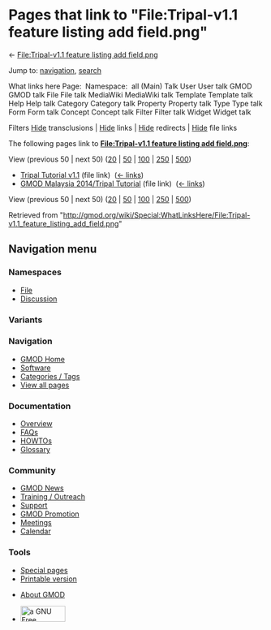 <div id="mw-page-base" class="noprint">

</div>

<div id="mw-head-base" class="noprint">

</div>

<div id="content" class="mw-body" role="main">

<span id="top"></span>

<div id="mw-js-message" style="display:none;">

</div>



# <span dir="auto">Pages that link to "File:Tripal-v1.1 feature listing add field.png"</span>

<div id="bodyContent">

<div id="contentSub">

← [File:Tripal-v1.1 feature listing add
field.png](/wiki/File:Tripal-v1.1_feature_listing_add_field.png "File:Tripal-v1.1 feature listing add field.png")

</div>

<div id="jump-to-nav" class="mw-jump">

Jump to: [navigation](#mw-navigation), [search](#p-search)

</div>

<div id="mw-content-text">

What links here Page:  Namespace:  all (Main) Talk User User talk GMOD
GMOD talk File File talk MediaWiki MediaWiki talk Template Template talk
Help Help talk Category Category talk Property Property talk Type Type
talk Form Form talk Concept Concept talk Filter Filter talk Widget
Widget talk

Filters
[Hide](/mediawiki/index.php?title=Special:WhatLinksHere/File:Tripal-v1.1_feature_listing_add_field.png&hidetrans=1 "Special:WhatLinksHere/File:Tripal-v1.1 feature listing add field.png")
transclusions \|
[Hide](/mediawiki/index.php?title=Special:WhatLinksHere/File:Tripal-v1.1_feature_listing_add_field.png&hidelinks=1 "Special:WhatLinksHere/File:Tripal-v1.1 feature listing add field.png")
links \|
[Hide](/mediawiki/index.php?title=Special:WhatLinksHere/File:Tripal-v1.1_feature_listing_add_field.png&hideredirs=1 "Special:WhatLinksHere/File:Tripal-v1.1 feature listing add field.png")
redirects \|
[Hide](/mediawiki/index.php?title=Special:WhatLinksHere/File:Tripal-v1.1_feature_listing_add_field.png&hideimages=1 "Special:WhatLinksHere/File:Tripal-v1.1 feature listing add field.png")
file links

The following pages link to **[File:Tripal-v1.1 feature listing add
field.png](/wiki/File:Tripal-v1.1_feature_listing_add_field.png "File:Tripal-v1.1 feature listing add field.png")**:

View (previous 50 \| next 50)
([20](/mediawiki/index.php?title=Special:WhatLinksHere/File:Tripal-v1.1_feature_listing_add_field.png&limit=20 "Special:WhatLinksHere/File:Tripal-v1.1 feature listing add field.png")
\|
[50](/mediawiki/index.php?title=Special:WhatLinksHere/File:Tripal-v1.1_feature_listing_add_field.png&limit=50 "Special:WhatLinksHere/File:Tripal-v1.1 feature listing add field.png")
\|
[100](/mediawiki/index.php?title=Special:WhatLinksHere/File:Tripal-v1.1_feature_listing_add_field.png&limit=100 "Special:WhatLinksHere/File:Tripal-v1.1 feature listing add field.png")
\|
[250](/mediawiki/index.php?title=Special:WhatLinksHere/File:Tripal-v1.1_feature_listing_add_field.png&limit=250 "Special:WhatLinksHere/File:Tripal-v1.1 feature listing add field.png")
\|
[500](/mediawiki/index.php?title=Special:WhatLinksHere/File:Tripal-v1.1_feature_listing_add_field.png&limit=500 "Special:WhatLinksHere/File:Tripal-v1.1 feature listing add field.png"))

- [Tripal Tutorial
  v1.1](/wiki/Tripal_Tutorial_v1.1 "Tripal Tutorial v1.1") (file link) ‎
  <span class="mw-whatlinkshere-tools">([←
  links](/mediawiki/index.php?title=Special:WhatLinksHere&target=Tripal+Tutorial+v1.1 "Special:WhatLinksHere"))</span>
- [GMOD Malaysia 2014/Tripal
  Tutorial](/wiki/GMOD_Malaysia_2014/Tripal_Tutorial "GMOD Malaysia 2014/Tripal Tutorial")
  (file link) ‎ <span class="mw-whatlinkshere-tools">([←
  links](/mediawiki/index.php?title=Special:WhatLinksHere&target=GMOD+Malaysia+2014%2FTripal+Tutorial "Special:WhatLinksHere"))</span>

View (previous 50 \| next 50)
([20](/mediawiki/index.php?title=Special:WhatLinksHere/File:Tripal-v1.1_feature_listing_add_field.png&limit=20 "Special:WhatLinksHere/File:Tripal-v1.1 feature listing add field.png")
\|
[50](/mediawiki/index.php?title=Special:WhatLinksHere/File:Tripal-v1.1_feature_listing_add_field.png&limit=50 "Special:WhatLinksHere/File:Tripal-v1.1 feature listing add field.png")
\|
[100](/mediawiki/index.php?title=Special:WhatLinksHere/File:Tripal-v1.1_feature_listing_add_field.png&limit=100 "Special:WhatLinksHere/File:Tripal-v1.1 feature listing add field.png")
\|
[250](/mediawiki/index.php?title=Special:WhatLinksHere/File:Tripal-v1.1_feature_listing_add_field.png&limit=250 "Special:WhatLinksHere/File:Tripal-v1.1 feature listing add field.png")
\|
[500](/mediawiki/index.php?title=Special:WhatLinksHere/File:Tripal-v1.1_feature_listing_add_field.png&limit=500 "Special:WhatLinksHere/File:Tripal-v1.1 feature listing add field.png"))

</div>

<div class="printfooter">

Retrieved from
"<http://gmod.org/wiki/Special:WhatLinksHere/File:Tripal-v1.1_feature_listing_add_field.png>"

</div>

<div id="catlinks" class="catlinks catlinks-allhidden">

</div>

<div class="visualClear">

</div>

</div>

</div>

<div id="mw-navigation">

## Navigation menu

<div id="mw-head">



<div id="left-navigation">

<div id="p-namespaces" class="vectorTabs" role="navigation"
aria-labelledby="p-namespaces-label">

### Namespaces

- <span id="ca-nstab-image"><a href="/wiki/File:Tripal-v1.1_feature_listing_add_field.png"
  accesskey="c" title="View the file page [c]">File</a></span>
- <span id="ca-talk"><a
  href="/mediawiki/index.php?title=File_talk:Tripal-v1.1_feature_listing_add_field.png&amp;action=edit&amp;redlink=1"
  accesskey="t"
  title="Discussion about the content page [t]">Discussion</a></span>

</div>

<div id="p-variants" class="vectorMenu emptyPortlet" role="navigation"
aria-labelledby="p-variants-label">

### 

### Variants[](#)

<div class="menu">

</div>

</div>

</div>

<div id="right-navigation">





</div>



</div>

</div>

</div>

<div id="mw-panel">

<div id="p-logo" role="banner">

<a href="/wiki/Main_Page"
style="background-image: url(http://gmod.org/images/GMOD-cogs.png);"
title="Visit the main page"></a>

</div>

<div id="p-Navigation" class="portal" role="navigation"
aria-labelledby="p-Navigation-label">

### Navigation

<div class="body">

- <span id="n-GMOD-Home">[GMOD Home](/wiki/Main_Page)</span>
- <span id="n-Software">[Software](/wiki/GMOD_Components)</span>
- <span id="n-Categories-.2F-Tags">[Categories /
  Tags](/wiki/Categories)</span>
- <span id="n-View-all-pages">[View all
  pages](/wiki/Special:AllPages)</span>

</div>

</div>

<div id="p-Documentation" class="portal" role="navigation"
aria-labelledby="p-Documentation-label">

### Documentation

<div class="body">

- <span id="n-Overview">[Overview](/wiki/Overview)</span>
- <span id="n-FAQs">[FAQs](/wiki/Category:FAQ)</span>
- <span id="n-HOWTOs">[HOWTOs](/wiki/Category:HOWTO)</span>
- <span id="n-Glossary">[Glossary](/wiki/Glossary)</span>

</div>

</div>

<div id="p-Community" class="portal" role="navigation"
aria-labelledby="p-Community-label">

### Community

<div class="body">

- <span id="n-GMOD-News">[GMOD News](/wiki/GMOD_News)</span>
- <span id="n-Training-.2F-Outreach">[Training /
  Outreach](/wiki/Training_and_Outreach)</span>
- <span id="n-Support">[Support](/wiki/Support)</span>
- <span id="n-GMOD-Promotion">[GMOD
  Promotion](/wiki/GMOD_Promotion)</span>
- <span id="n-Meetings">[Meetings](/wiki/Meetings)</span>
- <span id="n-Calendar">[Calendar](/wiki/Calendar)</span>

</div>

</div>

<div id="p-tb" class="portal" role="navigation"
aria-labelledby="p-tb-label">

### Tools

<div class="body">

- <span id="t-specialpages"><a href="/wiki/Special:SpecialPages" accesskey="q"
  title="A list of all special pages [q]">Special pages</a></span>
- <span id="t-print"><a
  href="/mediawiki/index.php?title=Special:WhatLinksHere/File:Tripal-v1.1_feature_listing_add_field.png&amp;printable=yes"
  rel="alternate" accesskey="p"
  title="Printable version of this page [p]">Printable version</a></span>

</div>

</div>

</div>

</div>

<div id="footer" role="contentinfo">

- <span id="footer-places-about">[About
  GMOD](/wiki/GMOD:About "GMOD:About")</span>

<!-- -->

- <span id="footer-copyrightico">[<img src="http://www.gnu.org/graphics/gfdl-logo-small.png" width="88"
  height="31" alt="a GNU Free Documentation License" />](http://www.gnu.org/licenses/fdl-1.3.html)</span>


<div style="clear:both">

</div>

</div>
